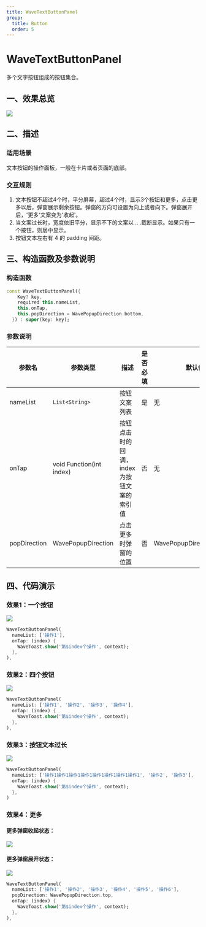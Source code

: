 ```yaml
---
title: WaveTextButtonPanel
group:
  title: Button
  order: 5
---
```


# WaveTextButtonPanel

多个文字按钮组成的按钮集合。

## 一、效果总览

![](./img/WaveTextButtonPanelIntro.png)

## 二、描述

### 适用场景

文本按钮的操作面板，一般在卡片或者页面的底部。

### 交互规则

1. 文本按钮不超过4个时，平分屏幕，超过4个时，显示3个按钮和更多，点击更多以后，弹窗展示剩余按钮。弹窗的方向可设置为向上或者向下。弹窗展开后，'更多'文案变为'收起'。
2. 当文案过长时，宽度依旧平分，显示不下的文案以 .. .截断显示。如果只有一个按钮，则居中显示。
3. 按钮文本左右有 4 的 padding 间距。

## 三、构造函数及参数说明

### 构造函数

```dart
const WaveTextButtonPanel({
    Key? key,
    required this.nameList,
    this.onTap,
    this.popDirection = WavePopupDirection.bottom,
  }) : super(key: key);
```
### 参数说明

| **参数名** | **参数类型** | **描述** | **是否必填** | **默认值** |
| --- | --- | --- | --- | --- |
| nameList | `List<String>` | 按钮文案列表 | 是 | 无 |
| onTap | void Function(int index) | 按钮点击时的回调，index 为按钮文案的索引值 | 否 | 无 |
| popDirection | WavePopupDirection | 点击更多时弹窗的位置 | 否 | WavePopupDirection.bottom |

## 四、代码演示

### 效果1：一个按钮

![](./img/WaveTextButtonPanelDemo1.png)
```dart
WaveTextButtonPanel(
  nameList: ['操作1'],
  onTap: (index) {
    WaveToast.show('第$index个操作', context);
  },
),
```

### 效果2：四个按钮

![](./img/WaveTextButtonPanelDemo2.png)
```dart
WaveTextButtonPanel(
  nameList: ['操作1', '操作2', '操作3', '操作4'],
  onTap: (index) {
    WaveToast.show('第$index个操作', context);
  },
),
```

### 效果3：按钮文本过长

![](./img/WaveTextButtonPanelDemo3.png)
```dart
WaveTextButtonPanel(
  nameList: ['操作1操作1操作1操作1操作1操作1操作1操作1', '操作2', '操作3'],
  onTap: (index) {
    WaveToast.show('第$index个操作', context);
  },
)
```

### 效果4：更多
#### 更多弹窗收起状态：

![](./img/WaveTextButtonPanelDemo4.png)

#### 更多弹窗展开状态：

![](./img/WaveTextButtonPanelDemo5.png)

```dart
WaveTextButtonPanel(
  nameList: ['操作1', '操作2', '操作3', '操作4', '操作5', '操作6'],
  popDirection: WavePopupDirection.top,
  onTap: (index) {
    WaveToast.show('第$index个操作', context);
  },
),
```